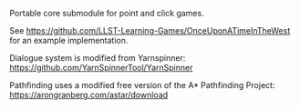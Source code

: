 Portable core submodule for point and click games. 

See https://github.com/LLST-Learning-Games/OnceUponATimeInTheWest for an example implementation.

Dialogue system is modified from Yarnspinner: https://github.com/YarnSpinnerTool/YarnSpinner

Pathfinding uses a modified free version of the A* Pathfinding Project: https://arongranberg.com/astar/download
